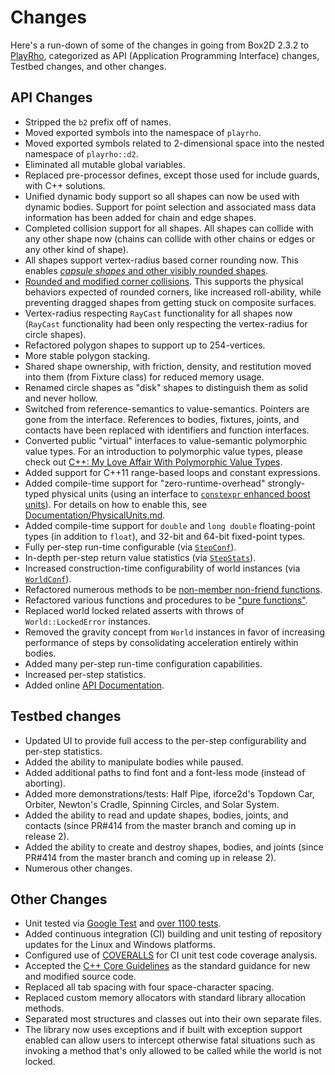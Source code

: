 # Changes

Here's a run-down of some of the changes in going from Box2D 2.3.2 to
[PlayRho](https://github.com/louis-langholtz/PlayRho), categorized
as API (Application Programming Interface) changes, Testbed changes, and other changes.

## API Changes

- Stripped the `b2` prefix off of names.
- Moved exported symbols into the namespace of `playrho`.
- Moved exported symbols related to 2-dimensional space into the nested namespace of `playrho::d2`.
- Eliminated all mutable global variables.
- Replaced pre-processor defines, except those used for include guards, with C++ solutions.
- Unified dynamic body support so all shapes can now be used with dynamic bodies.
  Support for point selection and associated mass data information has been added for
  chain and edge shapes.
- Completed collision support for all shapes.
  All shapes can collide with any other shape now (chains can collide with other
  chains or edges or any other kind of shape).
- All shapes support vertex-radius based corner rounding now. This enables
  [*capsule shapes* and other visibly rounded shapes](Documentation/images/RoundedCornerShapes.png).
- [Rounded and modified corner collisions](Documentation/CollisionHandlng.md).
  This supports the physical behaviors expected of rounded corners, like
  increased roll-ability, while preventing dragged shapes from getting stuck
  on composite surfaces.
- Vertex-radius respecting `RayCast` functionality for all shapes now
  (`RayCast` functionality had been only respecting the vertex-radius for
  circle shapes).
- Refactored polygon shapes to support up to 254-vertices.
- More stable polygon stacking.
- Shared shape ownership, with friction, density, and restitution moved into
  them (from Fixture class) for reduced memory usage.
- Renamed circle shapes as "disk" shapes to distinguish them as solid and never hollow.
- Switched from reference-semantics to value-semantics. Pointers are gone from the interface. References to bodies, fixtures, joints, and contacts have been replaced with identifiers and function interfaces.
- Converted public "virtual" interfaces to value-semantic polymorphic value types. For an introduction to polymorphic value types, please check out [C++: My Love Affair With Polymorphic Value Types](https://gist.github.com/louis-langholtz/5da900c8333eed26641a09bea7aa5c31).
- Added support for C++11 range-based loops and constant expressions.
- Added compile-time support for "zero-runtime-overhead" strongly-typed physical units (using an
  interface to [`constexpr` enhanced boost units](https://github.com/louis-langholtz/units)).
  For details on how to enable this, see
  [Documentation/PhysicalUnits.md](Documentation/PhysicalUnits.md).
- Added compile-time support for `double` and `long double` floating-point types (in addition to `float`), and 32-bit and 64-bit fixed-point types.
- Fully per-step run-time configurable (via
  [`StepConf`](PlayRho/Dynamics/StepConf.hpp)).
- In-depth per-step return value statistics (via
  [`StepStats`](PlayRho/Dynamics/StepStats.hpp)).
- Increased construction-time configurability of world instances (via
  [`WorldConf`](PlayRho/Dynamics/WorldConf.hpp)).
- Refactored numerous methods to be
  [non-member non-friend functions](http://www.drdobbs.com/cpp/how-non-member-functions-improve-encapsu/184401197).
- Refactored various functions and procedures to be
  ["pure functions"](https://en.wikipedia.org/wiki/Pure_function).
- Replaced world locked related asserts with throws of `World::LockedError`
  instances.
- Removed the gravity concept from `World` instances in favor of increasing performance of steps by consolidating acceleration entirely within bodies.
- Added many per-step run-time configuration capabilities.
- Increased per-step statistics.
- Added online [API Documentation](http://louis-langholtz.github.io/PlayRho/API/index.html).

## Testbed changes

- Updated UI to provide full access to the per-step configurability and per-step statistics.
- Added the ability to manipulate bodies while paused.
- Added additional paths to find font and a font-less mode (instead of aborting).
- Added more demonstrations/tests: Half Pipe, iforce2d's Topdown Car, Orbiter, Newton's
  Cradle, Spinning Circles, and Solar System.
- Added the ability to read and update shapes, bodies, joints, and contacts (since PR#414 from the master branch and coming up in release 2).
- Added the ability to create and destroy shapes, bodies, and joints (since PR#414 from the master branch and coming up in release 2).
- Numerous other changes.

## Other Changes

- Unit tested via [Google Test](https://github.com/google/googletest/tree/aa148eb2b7f70ede0eb10de34b6254826bfb34f4)
  and [over 1100 tests](UnitTests).
- Added continuous integration (CI) building and unit testing of repository updates
  for the Linux and Windows platforms.
- Configured use of [COVERALLS](https://coveralls.io/github/louis-langholtz/PlayRho?branch=dev)
  for CI unit test code coverage analysis.
- Accepted the [C++ Core Guidelines](https://github.com/isocpp/CppCoreGuidelines/blob/master/CppCoreGuidelines.md)
  as the standard guidance for new and modified source code.
- Replaced all tab spacing with four space-character spacing.
- Replaced custom memory allocators with standard library allocation methods.
- Separated most structures and classes out into their own separate files.
- The library now uses exceptions and if built with exception support enabled can allow users
  to intercept otherwise fatal situations such as invoking a method that's only allowed to be
  called while the world is not locked.
